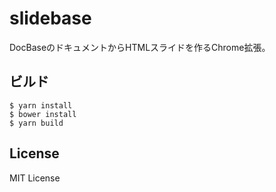 # slidebase

DocBaseのドキュメントからHTMLスライドを作るChrome拡張。

## ビルド

```
$ yarn install
$ bower install
$ yarn build
```

## License

MIT License
